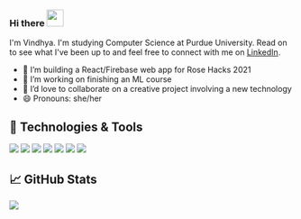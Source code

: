 ### Hi there <img src="https://raw.githubusercontent.com/MartinHeinz/MartinHeinz/master/wave.gif" width="30px">

I'm Vindhya. I'm studying Computer Science at Purdue University. Read on to see what I've been up to and feel free to connect with me on [LinkedIn][1].

- 🔭 I’m building a React/Firebase web app for Rose Hacks 2021
- 🌱 I’m working on finishing an ML course
- 👯 I’d love to collaborate on a creative project involving a new technology
- 😄 Pronouns: she/her

## 🔧 Technologies & Tools
![](https://img.shields.io/badge/OS-Linux-informational?style=flat&logo=linux&logoColor=white&color=2bbc8a)
![](https://img.shields.io/badge/Editor-IntelliJ_IDEA-informational?style=flat&logo=intellij-idea&logoColor=white&color=2bbc8a)
![](https://img.shields.io/badge/Code-Python-informational?style=flat&logo=python&logoColor=white&color=2bbc8a)
![](https://img.shields.io/badge/Code-C-informational?style=flat&logo=c&logoColor=white&color=2bbc8a)
![](https://img.shields.io/badge/Code-C++-informational?style=flat&logo=c&logoColor=white&color=2bbc8a)
![](https://img.shields.io/badge/Code-Java-informational?style=flat&logo=java&logoColor=white&color=2bbc8a)
![](https://img.shields.io/badge/Shell-Bash-informational?style=flat&logo=gnu-bash&logoColor=white&color=2bbc8a)
## &#x1f4c8; GitHub Stats
<a href="https://github.com/cdvindhya/cdvindhya">
  <img align="center" src="https://github-readme-stats.vercel.app/api/top-langs/?username=cdvindhya&hide=java,html&title_color=ffffff&text_color=c9cacc&icon_color=2bbc8a&bg_color=1d1f21" />
</a>

<!-- links to social media accounts -->
[1]: https://www.linkedin.com/in/vindhya-banda/
